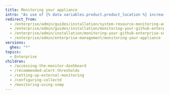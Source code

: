 ```yaml
---
title: Monitoring your appliance
intro: "As use of {% data variables.product.product_location %} increases over time, the utilization of system resources, like CPU, memory, and storage will also increase. You can configure monitoring and alerting so that you're aware of potential issues before they become critical enough to negatively impact application performance or availability."
redirect_from:
  - /enterprise/admin/guides/installation/system-resource-monitoring-and-alerting/
  - /enterprise/admin/guides/installation/monitoring-your-github-enterprise-appliance/
  - /enterprise/admin/installation/monitoring-your-github-enterprise-server-appliance
  - /enterprise/admin/enterprise-management/monitoring-your-appliance
versions:
  ghes: "*"
topics:
  - Enterprise
children:
  - /accessing-the-monitor-dashboard
  - /recommended-alert-thresholds
  - /setting-up-external-monitoring
  - /configuring-collectd
  - /monitoring-using-snmp
---
```

